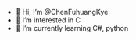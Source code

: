- 👋 Hi, I’m @ChenFuhuangKye
- 👀 I’m interested in C
- 🌱 I’m currently learning C#, python


<!---
ChenFuhuangKye/ChenFuhuangKye is a ✨ special ✨ repository because its `README.md` (this file) appears on your GitHub profile.
You can click the Preview link to take a look at your changes.
--->
